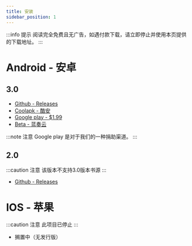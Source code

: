 ```yaml
---
title: 安装
sidebar_position: 1
---
```


:::info 提示
阅读完全免费且无广告，如遇付款下载，请立即停止并使用本页提供的下载地址。
:::

# Android - 安卓
## 3.0
* [Github - Releases](https://github.com/gedoor/legado/releases/latest)
* [Coolapk - 酷安](https://www.coolapk.com/apk/io.legado.app.release)
* [Google play - $1.99](https://play.google.com/store/apps/details?id=io.legado.play.release)
* [Beta - 蓝奏云](https://kunfei.lanzoui.com/b0f810h4b)

:::note 注意
Google play 是对于我们的一种捐助渠道。
:::

## 2.0

:::caution 注意
该版本不支持3.0版本书源
:::

* [Github - Releases](https://github.com/gedoor/MyBookshelf/releases/latest)

# IOS - 苹果

:::caution 注意
此项目已停止
:::

* 搁置中（无发行版）